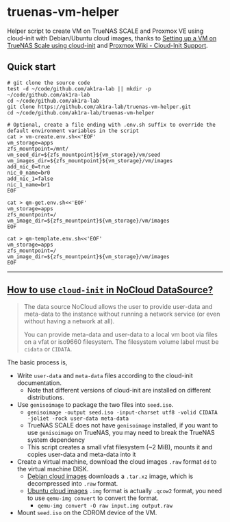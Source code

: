 
# truenas-vm-helper

Helper script to create VM on TrueNAS SCALE and Proxmox VE using cloud-init with Debian/Ubuntu cloud images,
thanks to [Setting up a VM on TrueNAS Scale using cloud-init][truenas-cloud-init] and [Proxmox Wiki - Cloud-Init Support][pve-cloud-init].

## Quick start

```shell
# git clone the source code
test -d ~/code/github.com/ak1ra-lab || mkdir -p ~/code/github.com/ak1ra-lab
cd ~/code/github.com/ak1ra-lab
git clone https://github.com/ak1ra-lab/truenas-vm-helper.git
cd ~/code/github.com/ak1ra-lab/truenas-vm-helper

# Optional, create a file ending with .env.sh suffix to override the default environment variables in the script
cat > vm-create.env.sh<<'EOF'
vm_storage=apps
zfs_mountpoint=/mnt/
vm_seed_dir=${zfs_mountpoint}${vm_storage}/vm/seed
vm_images_dir=${zfs_mountpoint}${vm_storage}/vm/images
add_nic_0=true
nic_0_name=br0
add_nic_1=false
nic_1_name=br1
EOF

cat > qm-get.env.sh<<'EOF'
vm_storage=apps
zfs_mountpoint=/
vm_image_dir=${zfs_mountpoint}${vm_storage}/vm/images
EOF

cat > qm-template.env.sh<<'EOF'
vm_storage=apps
zfs_mountpoint=/
vm_image_dir=${zfs_mountpoint}${vm_storage}/vm/images
EOF
```

---
## [How to use `cloud-init` in NoCloud DataSource?][cloud-init-nocloud]

> The data source NoCloud allows the user to provide user-data and meta-data to the instance without running a network service (or even without having a network at all).
> 
> You can provide meta-data and user-data to a local vm boot via files on a vfat or iso9660 filesystem. The filesystem volume label must be `cidata` or `CIDATA`.

The basic process is,

* Write `user-data` and `meta-data` files according to the cloud-init documentation.
    * Note that different versions of cloud-init are installed on different distributions.
* Use `genisoimage` to package the two files into `seed.iso`.
    * `genisoimage -output seed.iso -input-charset utf8 -volid CIDATA -joliet -rock user-data meta-data`
    * TrueNAS SCALE does not have `genisoimage` installed, if you want to use `genisoimage` on TrueNAS, you may need to break the TrueNAS system dependency
	* This script creates a small vfat filesystem (~2 MiB), mounts it and copies user-data and meta-data into it
* Create a virtual machine, download the cloud images `.raw` format `dd` to the virtual machine DISK.
    * [Debian cloud images][debian-cloud-images] downloads a `.tar.xz` image, which is decompressed into `.raw` format.
    * [Ubuntu cloud images][ubuntu-cloud-images] `.img` format is actually `.qcow2` format, you need to use `qemu-img convert` to convert the format.
        * `qemu-img convert -O raw input.img output.raw`
* Mount `seed.iso` on the CDROM device of the VM.


[truenas-cloud-init]: https://blog.robertorosario.com/setting-up-a-vm-on-truenas-scale-using-cloud-init/
[cloud-init-nocloud]: https://cloudinit.readthedocs.io/en/22.4.2/topics/datasources/nocloud.html
[debian-cloud-images]: https://cloud.debian.org/images/cloud/
[debian-cloud-images-repo]: https://salsa.debian.org/cloud-team/debian-cloud-images
[ubuntu-cloud-images]: https://cloud-images.ubuntu.com/
[cloud-init-bullseye]: https://cloudinit.readthedocs.io/en/20.4.1/
[cloud-init-bookworm]: https://cloudinit.readthedocs.io/en/22.4.2/index.html
[cloud-init-jammy]: https://cloudinit.readthedocs.io/en/23.1.2/index.html
[pve-cloud-init]: https://pve.proxmox.com/wiki/Cloud-Init_Support